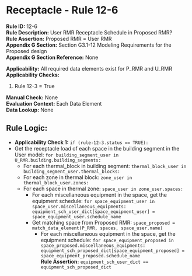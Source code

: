 
# Receptacle - Rule 12-6

**Rule ID:** 12-6  
**Rule Description:** User RMR Receptacle Schedule in Proposed RMR?  
**Rule Assertion:** Proposed RMR = User RMR  
**Appendix G Section:** Section G3.1-12 Modeling Requirements for the Proposed design  
**Appendix G Section Reference:** None  

**Applicability:** All required data elements exist for P_RMR and U_RMR  
**Applicability Checks:**  

  1. Rule 12-3 = True  

**Manual Check:** None  
**Evaluation Context:** Each Data Element  
**Data Lookup:** None  

## Rule Logic:  

- **Applicability Check 1:** ```if (rule-12-3.status == TRUE):```
- Get the receptacle load of each space in the building segment in the User model: ```for building_segment_user in U_RMR.building.building_segments:```  
  - For each thermal_block in building segment: ```thermal_block_user in building_segment_user.thermal_blocks:```
  - For each zone in thermal block: ```zone_user in thermal_block_user.zones:```
  - For each space in thermal zone: ```space_user in zone_user.spaces:```  
    - For each miscellaneous equipment in the space, get the equipment schedule: ```for space_equipment_user in space_user.miscellaneous_equipments: equipment_sch_user_dict[space_equipment_user] = space_equipment_user.schedule_name```
    - Get matching space from Proposed RMR: ```space_proposed = match_data_element(P_RMR, spaces, space_user.name)```
      - For each miscellaneous equipment in the space, get the equipment schedule: ```for space_equipment_proposed in space_proposed.miscellaneous_equipments: equipment_sch_proposed_dict[space_equipment_proposed] = space_equipment_proposed.schedule_name```  
    **Rule Assertion:** ```equipment_sch_user_dict == equipment_sch_proposed_dict```  
